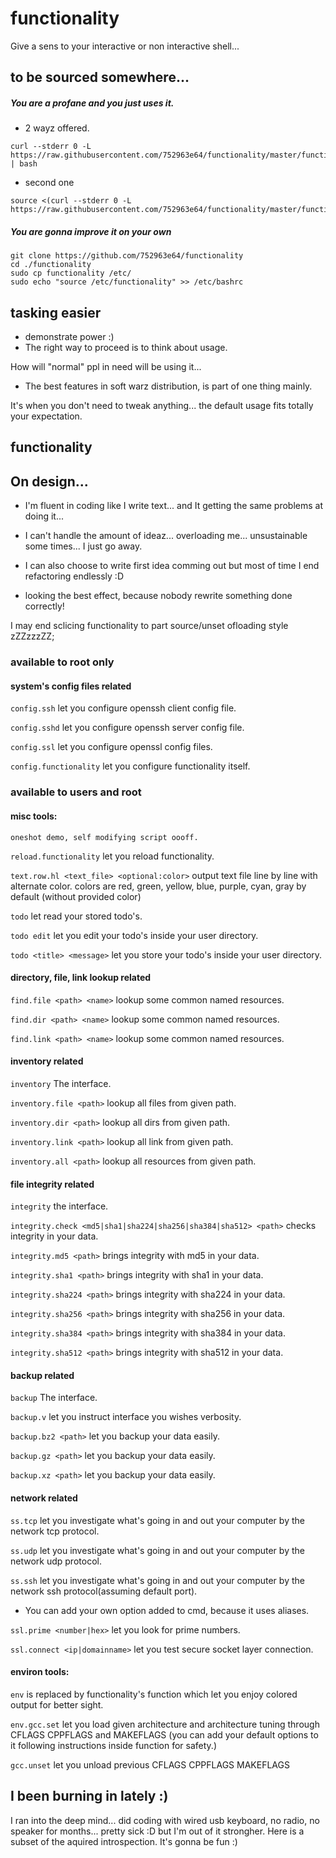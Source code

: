 # functionality
Give a sens to your interactive or non interactive shell...


## to be sourced somewhere...
##### You are a profane and you just uses it.
- 2 wayz offered.
```shell
curl --stderr 0 -L https://raw.githubusercontent.com/752963e64/functionality/master/functionality | bash
```

- second one
```shell
source <(curl --stderr 0 -L https://raw.githubusercontent.com/752963e64/functionality/master/functionality)
```

##### You are gonna improve it on your own
```shell
git clone https://github.com/752963e64/functionality
cd ./functionality
sudo cp functionality /etc/
sudo echo "source /etc/functionality" >> /etc/bashrc
```

## tasking easier
- demonstrate power :)
- The right way to proceed is to think about usage.

How will "normal" ppl in need will be using it...
- The best features in soft warz distribution, is part of one thing mainly.

It's when you don't need to tweak anything... the default usage fits totally your expectation.


## functionality

## On design...
- I'm fluent in coding like I write text... and It getting the same problems at doing it...

- I can't handle the amount of ideaz... overloading me... unsustainable some times... I just go away.

- I can also choose to write first idea comming out but most of time I end refactoring endlessly :D

- looking the best effect, because nobody rewrite something done correctly!

I may end sclicing functionality to part source/unset ofloading style zZZzzzZZ;


### available to root only

#### system's config files related

```config.ssh``` let you configure openssh client config file.

```config.sshd``` let you configure openssh server config file.

```config.ssl``` let you configure openssl config files.

```config.functionality``` let you configure functionality itself.


### available to users and root

#### misc tools:

```oneshot demo, self modifying script oooff.```

```reload.functionality``` let you reload functionality.

```text.row.hl <text_file> <optional:color>``` output text file line by line with alternate color.
colors are red, green, yellow, blue, purple, cyan, gray by default (without provided color)

```todo``` let read your stored todo's.

```todo edit``` let you edit your todo's inside your user directory.

```todo <title> <message>``` let you store your todo's inside your user directory.


#### directory, file, link lookup related

```find.file <path> <name>``` lookup some common named resources.

```find.dir <path> <name>``` lookup some common named resources.

```find.link <path> <name>``` lookup some common named resources.


#### inventory related

```inventory``` The interface.

```inventory.file <path>``` lookup all files from given path.

```inventory.dir <path>``` lookup all dirs from given path.

```inventory.link <path>``` lookup all link from given path.

```inventory.all <path>``` lookup all resources from given path.


#### file integrity related

```integrity``` the interface.

```integrity.check <md5|sha1|sha224|sha256|sha384|sha512> <path>``` checks integrity in your data.

```integrity.md5 <path>``` brings integrity with md5 in your data.

```integrity.sha1 <path>``` brings integrity with sha1 in your data.

```integrity.sha224 <path>``` brings integrity with sha224 in your data.

```integrity.sha256 <path>``` brings integrity with sha256 in your data.

```integrity.sha384 <path>``` brings integrity with sha384 in your data.

```integrity.sha512 <path>``` brings integrity with sha512 in your data.


#### backup related

```backup``` The interface.

```backup.v``` let you instruct interface you wishes verbosity.

```backup.bz2 <path>``` let you backup your data easily.

```backup.gz <path>``` let you backup your data easily.

```backup.xz <path>``` let you backup your data easily.


#### network related

```ss.tcp``` let you investigate what's going in and out your computer by the network tcp protocol.

```ss.udp``` let you investigate what's going in and out your computer by the network udp protocol.

```ss.ssh``` let you investigate what's going in and out your computer by the network ssh protocol(assuming default port).

- You can add your own option added to cmd, because it uses aliases.

```ssl.prime <number|hex>``` let you look for prime numbers.

```ssl.connect <ip|domainname>``` let you test secure socket layer connection.

#### environ tools:

```env``` is replaced by functionality's function which let you enjoy colored output for better sight.

```env.gcc.set``` let you load given architecture and architecture tuning through CFLAGS CPPFLAGS and MAKEFLAGS 
(you can add your default options to it following instructions inside function for safety.)

```gcc.unset``` let you unload previous CFLAGS CPPFLAGS MAKEFLAGS



## I been burning in lately :)
I ran into the deep mind... did coding with wired usb keyboard, no radio, no speaker for months...
pretty sick :D but I'm out of it strongher. Here is a subset of the aquired introspection.
It's gonna be fun :)
